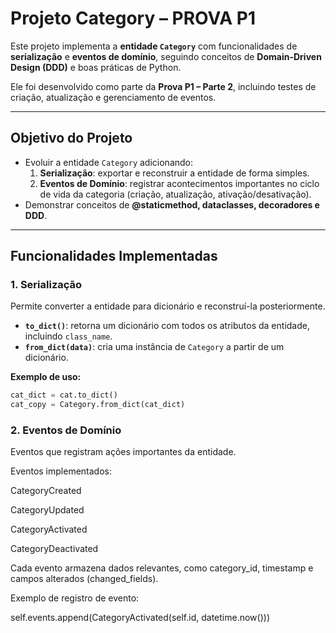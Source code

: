 # Projeto Category – PROVA P1

Este projeto implementa a **entidade `Category`** com funcionalidades de **serialização** e **eventos de domínio**, seguindo conceitos de **Domain-Driven Design (DDD)** e boas práticas de Python.

Ele foi desenvolvido como parte da **Prova P1 – Parte 2**, incluindo testes de criação, atualização e gerenciamento de eventos.

---

## Objetivo do Projeto

- Evoluir a entidade `Category` adicionando:
  1. **Serialização**: exportar e reconstruir a entidade de forma simples.
  2. **Eventos de Domínio**: registrar acontecimentos importantes no ciclo de vida da categoria (criação, atualização, ativação/desativação).
- Demonstrar conceitos de **@staticmethod, dataclasses, decoradores e DDD**.

---

## Funcionalidades Implementadas

### 1. Serialização
Permite converter a entidade para dicionário e reconstruí-la posteriormente.

- **`to_dict()`**: retorna um dicionário com todos os atributos da entidade, incluindo `class_name`.
- **`from_dict(data)`**: cria uma instância de `Category` a partir de um dicionário.

**Exemplo de uso:**

```python
cat_dict = cat.to_dict()
cat_copy = Category.from_dict(cat_dict)
```

### 2. Eventos de Domínio

Eventos que registram ações importantes da entidade.

Eventos implementados:

CategoryCreated

CategoryUpdated

CategoryActivated

CategoryDeactivated

Cada evento armazena dados relevantes, como category_id, timestamp e campos alterados (changed_fields).

Exemplo de registro de evento:

self.events.append(CategoryActivated(self.id, datetime.now()))


